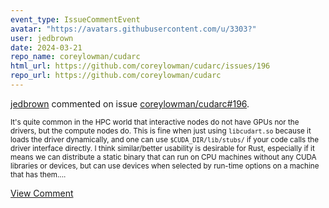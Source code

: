 ```yaml
---
event_type: IssueCommentEvent
avatar: "https://avatars.githubusercontent.com/u/3303?"
user: jedbrown
date: 2024-03-21
repo_name: coreylowman/cudarc
html_url: https://github.com/coreylowman/cudarc/issues/196
repo_url: https://github.com/coreylowman/cudarc
---
```


<a href='https://github.com/jedbrown' target='_blank'>jedbrown</a> commented on issue <a href='https://github.com/coreylowman/cudarc/issues/196' target='_blank'>coreylowman/cudarc#196</a>.

<small>It's quite common in the HPC world that interactive nodes do not have GPUs nor the drivers, but the compute nodes do. This is fine when just using `libcudart.so` because it loads the driver dynamically, and one can use `$CUDA_DIR/lib/stubs/` if your code calls the driver interface directly. I think similar/better usability is desirable for Rust, especially if it means we can distribute a static binary that can run on CPU machines without any CUDA libraries or devices, but can use devices when selected by run-time options on a machine that has them....</small>

<a href='https://github.com/coreylowman/cudarc/issues/196' target='_blank'>View Comment</a>